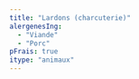 ```yaml
---
title: "Lardons (charcuterie)"
alergenesIng:
  - "Viande"
  - "Porc"
pFrais: true
itype: "animaux"
---
```

